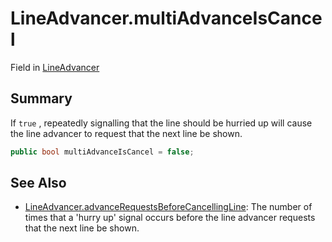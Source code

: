 # LineAdvancer.multiAdvanceIsCancel

Field in [LineAdvancer](/docs/api/csharp/yarn.unity.lineadvancer.md)

## Summary


If  <code>true</code> , repeatedly signalling that the line
should be hurried up will cause the line advancer to request that
the next line be shown.


```csharp
public bool multiAdvanceIsCancel = false;
```

## See Also

* [LineAdvancer.advanceRequestsBeforeCancellingLine](/docs/api/csharp/yarn.unity.lineadvancer.advancerequestsbeforecancellingline.md): The number of times that a 'hurry up' signal occurs before the line advancer requests that the next line be shown.

